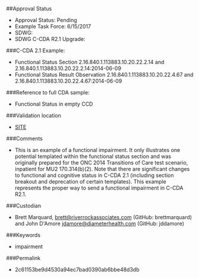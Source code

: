 ##Approval Status

* Approval Status: Pending
* Example Task Force: 6/15/2017
* SDWG:
* SDWG C-CDA R2.1 Upgrade:

###C-CDA 2.1 Example:

* Functional Status Section 2.16.840.1.113883.10.20.22.2.14 and 2.16.840.1.113883.10.20.22.2.14:2014-06-09
* Functional Status Result Observation 2.16.840.1.113883.10.20.22.4.67 and 2.16.840.1.113883.10.20.22.4.67:2014-06-09

###Reference to full CDA sample:

* Functional Status in empty CCD

###Validation location

* [SITE](https://sitenv.org/c-cda-validator)


###Comments

* This is an example of a functional impairment. It only illustrates one potential templated within the functional status section and was originally prepared for the ONC 2014 Transitions of Care test scenario, inpatient for MU2 170.314(b)(2). Note that there are significant changes to functional and cognitive status in C-CDA 2.1 (including section breakout and deprecation of certain templates). This example represents the proper way to send a functional impairment in C-CDA R2.1.

###Custodian

* Brett Marquard, brett@riverrockassociates.com (GitHub: brettmarquard) and John D'Amore jdamore@diameterhealth.com (GitHub: jddamore)

###Keywords

* impairment





###Permalink
* 2c61153be9d4530a94ec7bad0390ab6bbe48d3db
